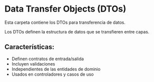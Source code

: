 # Data Transfer Objects (DTOs)

Esta carpeta contiene los DTOs para transferencia de datos.

Los DTOs definen la estructura de datos que se transfieren entre capas.

## Características:
- Definen contratos de entrada/salida
- Incluyen validaciones
- Independientes de las entidades de dominio
- Usados en controladores y casos de uso

